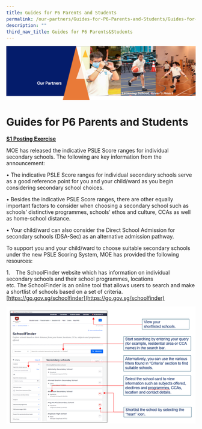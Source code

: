 ```yaml
---
title: Guides for P6 Parents and Students
permalink: /our-partners/Guides-for-P6-Parents-and-Students/Guides-for-P6-Parents-and-Students/
description: ""
third_nav_title: Guides for P6 Parents&Students
---
```

![](/images/OurPartners.png)

Guides for P6 Parents and Students 
===================================

<u><b>S1 Posting Exercise</b></u>


MOE has released the indicative PSLE Score ranges for individual secondary schools. The following are key information from the announcement:

• The indicative PSLE Score ranges for individual secondary schools serve as a good reference point for you and your child/ward as you begin considering secondary school choices.

• Besides the indicative PSLE Score ranges, there are other equally important factors to consider when choosing a secondary school such as schools’ distinctive programmes, schools’ ethos and culture, CCAs as well as home-school distance.

• Your child/ward can also consider the Direct School Admission for secondary schools (DSA-Sec) as an alternative admission pathway.

  

To support you and your child/ward to choose suitable secondary schools under the new PSLE Scoring System, MOE has provided the following resources:

1.    The SchoolFinder website which has information on individual secondary schools and their school programmes, locations etc. The SchoolFinder is an online tool that allows users to search and make a shortlist of schools based on a set of criteria.
[https://go.gov.sg/schoolfinder](https://go.gov.sg/schoolfinder)

![](/images/SchoolFinder.png)